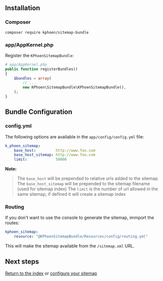 ## Installation

### Composer

`composer require kphoen/sitemap-bundle`

### app/AppKernel.php

Register the `KPhoenSitemapBundle`:

```php
# app/AppKernel.php
public function registerBundles()
{
    $bundles = array(
        // ...
        new KPhoen\SitemapBundle\KPhoenSitemapBundle(),
    );
}
```

## Bundle Configuration

### config.yml

The following options are available in the `app/config/config.yml` file:

```yaml
k_phoen_sitemap:
    base_host:         http://www.foo.com
    base_host_sitemap: http://www.foo.com
    limit:             50000
```

**Note:**

> The `base_host` will be prepended to relative urls added to the sitemap.
> The `base_host_sitemap` will be prepended to the sitemap filename (used for sitemap index)
> The `limit` is the number of url allowed in the same sitemap, if defined it will create a sitemap index

### Routing

If you don't want to use the console to generate the sitemap, immport the
routes:

```yaml
kphoen_sitemap:
    resource: "@KPhoenSitemapBundle/Resources/config/routing.yml"
```

This will make the sitemap available from the `/sitemap.xml` URL.


## Next steps

[Return to the index](https://github.com/K-Phoen/KPhoenSitemapBundle/blob/master/Resources/doc/index.md) or [configure your sitemap](https://github.com/K-Phoen/KPhoenSitemapBundle/blob/master/Resources/doc/configuration.md)
